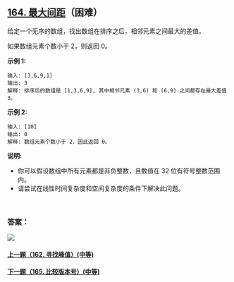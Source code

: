 ## [164. 最大间距](https://leetcode-cn.com/problems/maximum-gap/)（困难）

给定一个无序的数组，找出数组在排序之后，相邻元素之间最大的差值。

如果数组元素个数小于 2，则返回 0。

**示例 1:**

```
输入: [3,6,9,1]
输出: 3
解释: 排序后的数组是 [1,3,6,9], 其中相邻元素 (3,6) 和 (6,9) 之间都存在最大差值 3。
```

**示例 2:**

```
输入: [10]
输出: 0
解释: 数组元素个数小于 2，因此返回 0。
```

**说明:**

- 你可以假设数组中所有元素都是非负整数，且数值在 32 位有符号整数范围内。
- 请尝试在线性时间复杂度和空间复杂度的条件下解决此问题。

<br/>

### 答案：





![](https://img-blog.csdnimg.cn/20200807155236311.png)

#### [上一题（162. 寻找峰值）(中等)](https://github.com/sdwwld/leetCode/blob/master/src/main/java/com/wld/java/leetcode/leetCode0162.md)

#### [下一题（165. 比较版本号）(中等)](https://github.com/sdwwld/leetCode/blob/master/src/main/java/com/wld/java/leetcode/leetCode0165.md)